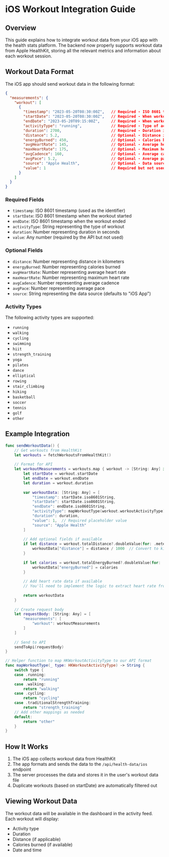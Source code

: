 # iOS Workout Integration Guide

## Overview

This guide explains how to integrate workout data from your iOS app with the health stats platform. The backend now properly supports workout data from Apple HealthKit, storing all the relevant metrics and information about each workout session.

## Workout Data Format

The iOS app should send workout data in the following format:

```json
{
  "measurements": {
    "workout": [
      {
        "timestamp": "2023-05-20T08:30:00Z",   // Required - ISO 8601 timestamp
        "startDate": "2023-05-20T08:30:00Z",   // Required - When workout started
        "endDate": "2023-05-20T09:15:00Z",     // Required - When workout ended
        "activityType": "running",             // Required - Type of activity
        "duration": 2700,                      // Required - Duration in seconds
        "distance": 5.2,                       // Optional - Distance in kilometers
        "energyBurned": 450,                   // Optional - Calories burned
        "avgHeartRate": 145,                   // Optional - Average heart rate
        "maxHeartRate": 175,                   // Optional - Maximum heart rate
        "avgCadence": 160,                     // Optional - Average cadence
        "avgPace": 5.2,                        // Optional - Average pace
        "source": "Apple Health",              // Optional - Data source
        "value": 1                             // Required but not used
      }
    ]
  }
}
```

### Required Fields

- `timestamp`: ISO 8601 timestamp (used as the identifier)
- `startDate`: ISO 8601 timestamp when the workout started
- `endDate`: ISO 8601 timestamp when the workout ended 
- `activityType`: String representing the type of workout
- `duration`: Number representing duration in seconds
- `value`: Any number (required by the API but not used)

### Optional Fields

- `distance`: Number representing distance in kilometers
- `energyBurned`: Number representing calories burned
- `avgHeartRate`: Number representing average heart rate
- `maxHeartRate`: Number representing maximum heart rate
- `avgCadence`: Number representing average cadence
- `avgPace`: Number representing average pace
- `source`: String representing the data source (defaults to "iOS App")

### Activity Types

The following activity types are supported:

- `running`
- `walking`
- `cycling`
- `swimming`
- `hiit`
- `strength_training`
- `yoga`
- `pilates`
- `dance`
- `elliptical`
- `rowing`
- `stair_climbing`
- `hiking`
- `basketball`
- `soccer`
- `tennis`
- `golf`
- `other`

## Example Integration

```swift
func sendWorkoutData() {
    // Get workouts from HealthKit
    let workouts = fetchWorkoutsFromHealthKit()
    
    // Format for API
    let workoutMeasurements = workouts.map { workout -> [String: Any] in
        let startDate = workout.startDate
        let endDate = workout.endDate
        let duration = workout.duration
        
        var workoutData: [String: Any] = [
            "timestamp": startDate.iso8601String,
            "startDate": startDate.iso8601String,
            "endDate": endDate.iso8601String,
            "activityType": mapWorkoutType(workout.workoutActivityType),
            "duration": duration,
            "value": 1,  // Required placeholder value
            "source": "Apple Health"
        ]
        
        // Add optional fields if available
        if let distance = workout.totalDistance?.doubleValue(for: .meter()) {
            workoutData["distance"] = distance / 1000  // Convert to kilometers
        }
        
        if let calories = workout.totalEnergyBurned?.doubleValue(for: .kilocalorie()) {
            workoutData["energyBurned"] = calories
        }
        
        // Add heart rate data if available
        // You'll need to implement the logic to extract heart rate from samples
        
        return workoutData
    }
    
    // Create request body
    let requestBody: [String: Any] = [
        "measurements": [
            "workout": workoutMeasurements
        ]
    ]
    
    // Send to API
    sendToApi(requestBody)
}

// Helper function to map HKWorkoutActivityType to our API format
func mapWorkoutType(_ type: HKWorkoutActivityType) -> String {
    switch type {
    case .running:
        return "running"
    case .walking:
        return "walking"
    case .cycling:
        return "cycling"
    case .traditionalStrengthTraining:
        return "strength_training"
    // Add other mappings as needed
    default:
        return "other"
    }
}
```

## How It Works

1. The iOS app collects workout data from HealthKit
2. The app formats and sends the data to the `/api/health-data/ios` endpoint
3. The server processes the data and stores it in the user's workout data file
4. Duplicate workouts (based on startDate) are automatically filtered out

## Viewing Workout Data

The workout data will be available in the dashboard in the activity feed. Each workout will display:
- Activity type
- Duration
- Distance (if applicable)
- Calories burned (if available)
- Date and time 